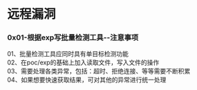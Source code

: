 # 远程漏洞

### 0x01-根据exp写批量检测工具--注意事项
01、批量检测工具应同时具有单目标检测功能  
02、在poc/exp的基础上加入读取文件，写入文件的操作  
03、需要处理各类异常，包括：超时、拒绝连接、等等需要不断积累  
04、如果想要快速获取结果，可对其他的异常进行统一处理  